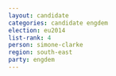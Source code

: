 ```yaml
---
layout: candidate
categories: candidate engdem
election: eu2014
list-rank: 4
person: simone-clarke
region: south-east
party: engdem
---
```

